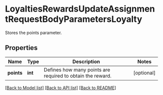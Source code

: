 # LoyaltiesRewardsUpdateAssignmentRequestBodyParametersLoyalty

Stores the points parameter.

## Properties
Name | Type | Description | Notes
------------ | ------------- | ------------- | -------------
**points** | **int** | Defines how many points are required to obtain the reward. | [optional] 

[[Back to Model list]](../README.md#documentation-for-models) [[Back to API list]](../README.md#documentation-for-api-endpoints) [[Back to README]](../README.md)


